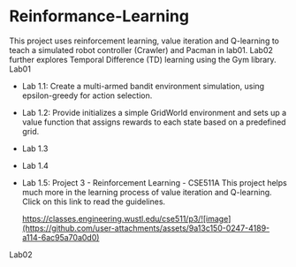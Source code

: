 # Reinformance-Learning
This project uses reinforcement learning, value iteration and Q-learning to teach a simulated robot controller (Crawler) and Pacman in lab01. Lab02 further explores Temporal Difference (TD) learning using the Gym library.
Lab01
- Lab 1.1: Create a multi-armed bandit environment simulation, using epsilon-greedy for action selection.
- Lab 1.2: Provide initializes a simple GridWorld environment and sets up a value function that assigns rewards to each state based on a predefined grid.
- Lab 1.3
- Lab 1.4
- Lab 1.5: Project 3 - Reinforcement Learning - CSE511A
  This project helps much more in the learning process of value iteration and Q-learning. Click on this link to read the guidelines.

  https://classes.engineering.wustl.edu/cse511/p3/![image](https://github.com/user-attachments/assets/9a13c150-0247-4189-a114-6ac95a70a0d0)
  
Lab02
